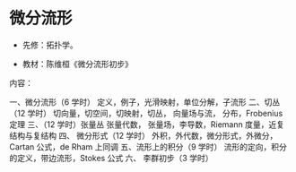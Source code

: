 # 微分流形

* 先修：拓扑学。

* 教材：陈维桓《微分流形初步》

内容：

一、微分流形（6 学时）
定义，例子，光滑映射，单位分解，子流形
二、切丛（12 学时）
切向量，切空间，切映射，切丛， 向量场与流， 分布，Frobenius 定理
三、（12 学时）张量丛
张量代数， 张量场，李导数，Riemann 度量，近复结构与复结构
四、 微分形式（12 学时）
外积，外代数，微分形式，外微分，Cartan 公式，de Rham 上同调
五、流形上的积分（9 学时）
流形的定向，积分的定义，带边流形，Stokes 公式
六、 李群初步（3 学时）